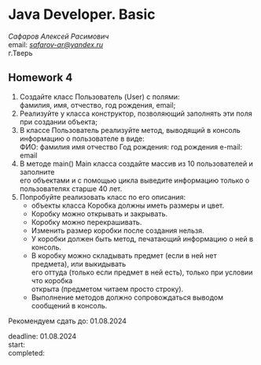 # Java Developer. Basic  

_Сафаров Алексей Расимович_  
email: *safarov-ar@yandex.ru*  
г.Тверь

## Homework 4

1. Создайте класс Пользователь (User) с полями:  
 фамилия, имя, отчество, год рождения, email;
2. Реализуйте у класса конструктор, позволяющий заполнять эти поля при создании объекта;
3. В классе Пользователь реализуйте метод, выводящий в консоль информацию о пользователе в виде:  
   ФИО: фамилия имя отчество
   Год рождения: год рождения
   e-mail: email
4. В методе main() Main класса создайте массив из 10 пользователей и заполните  
 его объектами и с помощью цикла выведите информацию только о пользователях старше 40 лет.
5. Попробуйте реализовать класс по его описания:
   - объекты класса Коробка должны иметь размеры и цвет. 
   - Коробку можно открывать и закрывать. 
   - Коробку можно перекрашивать. 
   - Изменить размер коробки после создания нельзя.
   - У коробки должен быть метод, печатающий информацию о ней в консоль.
   - В коробку можно складывать предмет (если в ней нет предмета), или выкидывать  
     его оттуда (только если предмет в ней есть), только при условии что коробка  
     открыта (предметом читаем просто строку). 
   - Выполнение методов должно сопровождаться выводом сообщений в консоль.

Рекомендуем сдать до: 01.08.2024

deadline: 01.08.2024   
start:    
completed:    